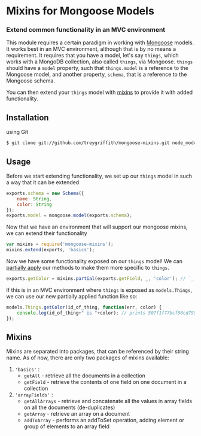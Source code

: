 Mixins for Mongoose Models
==========================
### Extend common functionality in an MVC environment

This module requires a certain paradigm in working with [Mongoose](http://www.mongoosejs.com) models. It works best in an MVC environment, although that is by no means a requirement.
It requires that you have a model, let's say `things`, which works with a MongoDB collection, also called `things`, via Mongoose. `things` should have a `model` property, such that `things.model` is a reference to the Mongoose model, and another property, `schema`, that is a reference to the Mongoose schema.

You can then extend your `things` model with [mixins](http://en.wikipedia.org/wiki/Mixin) to provide it with added functionality.

Installation
-------------

 using Git
``` bash
$ git clone git://github.com/treygriffith/mongoose-mixins.git node_modules/mongoose-mixins/
```

Usage
-----
Before we start extending functionality, we set up our `things` model in such a way that it can be extended
``` javascript
exports.schema = new Schema({
	name: String,
	color: String
});
exports.model = mongoose.model(exports.schema);
```

Now that we have an environment that will support our mongoose mixins, we can extend their functionality
``` javascript
var mixins = require('mongoose-mixins');
mixins.extend(exports, 'basics');
```

Now we have some functionality exposed on our `things` model! We can [partially apply](http://en.wikipedia.org/wiki/Partial_application) our methods to make them more specific to `things`.
``` javascript
exports.getColor = mixins.partial(exports.getField, _, 'color'); // `_` must be undefined for this to work as expected
```

If this is in an MVC environment where `things` is exposed as `models.Things`, we can use our new partially applied function like so:
``` javascript
models.Things.getColor(id_of_thing, function(err, color) {
	console.log(id_of_thing+" is "+color); // prints 507f1f77bcf86cd799439011 is green
});
```

Mixins
------
Mixins are separated into packages, that can be referenced by their string name. As of now, there are only two packages of mixins available:

1. `'basics'` :
	* `getAll` - retrieve all the documents in a collection
	* `getField` - retrieve the contents of one field on one document in a collection
2. `'arrayFields'` :
	* `getAllArrays` - retrieve and concatenate all the values in array fields on all the documents (de-duplicates)
	* `getArray` - retrieve an array on a document
	* `addToArray` - performs an addToSet operation, adding element or group of elements to an array field
